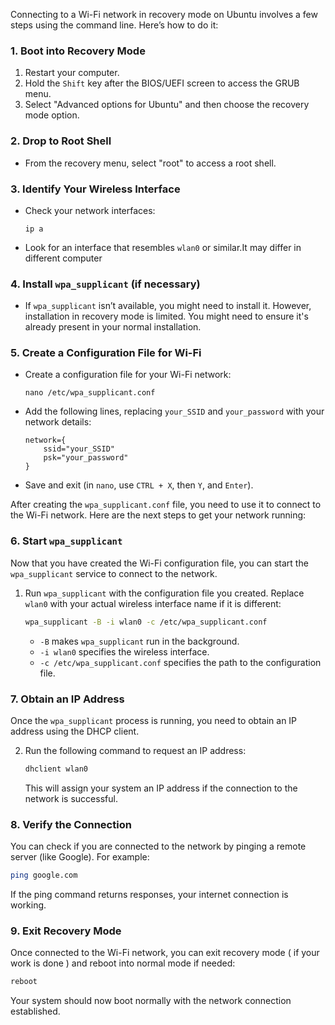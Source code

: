 Connecting to a Wi-Fi network in recovery mode on Ubuntu involves a few steps using the command line. Here’s how to do it:

### 1. Boot into Recovery Mode

1. Restart your computer.
2. Hold the `Shift` key after the BIOS/UEFI screen to access the GRUB menu.
3. Select "Advanced options for Ubuntu" and then choose the recovery mode option.

### 2. Drop to Root Shell

- From the recovery menu, select "root" to access a root shell.

### 3. Identify Your Wireless Interface

- Check your network interfaces:
  ```
  ip a
  ```
- Look for an interface that resembles `wlan0` or similar.It may differ in different computer

### 4. Install `wpa_supplicant` (if necessary)

- If `wpa_supplicant` isn’t available, you might need to install it. However, installation in recovery mode is limited. You might need to ensure it's already present in your normal installation.

### 5. Create a Configuration File for Wi-Fi

- Create a configuration file for your Wi-Fi network:
  ```
  nano /etc/wpa_supplicant.conf
  ```
- Add the following lines, replacing `your_SSID` and `your_password` with your network details:
  ```plaintext
  network={
      ssid="your_SSID"
      psk="your_password"
  }
  ```
- Save and exit (in `nano`, use `CTRL + X`, then `Y`, and `Enter`).

After creating the `wpa_supplicant.conf` file, you need to use it to connect to the Wi-Fi network. Here are the next steps to get your network running:

### 6. Start `wpa_supplicant`

Now that you have created the Wi-Fi configuration file, you can start the `wpa_supplicant` service to connect to the network.

1. Run `wpa_supplicant` with the configuration file you created. Replace `wlan0` with your actual wireless interface name if it is different:

   ```bash
   wpa_supplicant -B -i wlan0 -c /etc/wpa_supplicant.conf
   ```

   - `-B` makes `wpa_supplicant` run in the background.
   - `-i wlan0` specifies the wireless interface.
   - `-c /etc/wpa_supplicant.conf` specifies the path to the configuration file.

### 7. Obtain an IP Address

Once the `wpa_supplicant` process is running, you need to obtain an IP address using the DHCP client.

2. Run the following command to request an IP address:

   ```bash
   dhclient wlan0
   ```

   This will assign your system an IP address if the connection to the network is successful.

### 8. Verify the Connection

You can check if you are connected to the network by pinging a remote server (like Google). For example:

```bash
ping google.com
```

If the ping command returns responses, your internet connection is working.

### 9. Exit Recovery Mode

Once connected to the Wi-Fi network, you can exit recovery mode ( if your work is done ) and reboot into normal mode if needed:

```bash
reboot
```

Your system should now boot normally with the network connection established.
